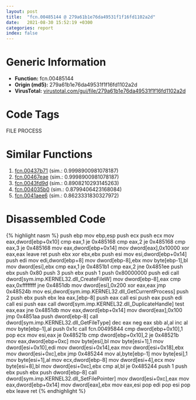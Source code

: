 ```yaml
---
layout: post
title:  "fcn.00485144 @ 279a61b1e76da49531f1f16fd1102a2d"
date:   2021-08-30 15:52:19 +0300
categories: report
index: false
---
```


# Generic Information
- **Function:** fcn.00485144
- **Origin (md5):** 279a61b1e76da49531f1f16fd1102a2d
- **VirusTotal:** [virustotal.com/gui/file/279a61b1e76da49531f1f16fd1102a2d][virustotal_ref]

# Code Tags
<span class="tag" id="FILE">FILE</span>
<span class="tag" id="PROCESS">PROCESS</span>


# Similar Functions

1. [fcn.00437b71][similar_1_ref] (sim.: 0.9998900981078187)
2. [fcn.00467eae][similar_2_ref] (sim.: 0.9998900981078187)
3. [fcn.0043fd9d][similar_3_ref] (sim.: 0.8908210293145263)
4. [fcn.004035b0][similar_4_ref] (sim.: 0.8799406423168084)
5. [fcn.0041aee6][similar_5_ref] (sim.: 0.8623331830327972)


# Disassembled Code

{% highlight nasm %}
push ebp
mov ebp,esp
push ecx
push ecx
mov eax,dword[ebp+0x10]
cmp eax,1
je 0x485168
cmp eax,2
je 0x485168
cmp eax,3
je 0x485168
mov eax,dword[ebp+0x14]
mov dword[eax],0x10000
xor eax,eax
leave
ret
push ebx
xor ebx,ebx
push esi
mov esi,dword[ebp+0x14]
push edi
mov edi,dword[ebp+8]
mov dword[ebp-8],ebx
mov byte[ebp-1],bl
mov dword[esi],ebx
cmp eax,1
je 0x4851b1
cmp eax,2
jne 0x4851ee
push ebx
push 0x80
push 3
push ebx
push 1
push 0x80000000
push edi
call dword[sym.imp.KERNEL32.dll_CreateFileW]
mov dword[ebp-8],eax
cmp eax,0xffffffff
jne 0x4851db
mov dword[esi],0x200
xor eax,eax
jmp 0x48524b
mov esi,dword[sym.imp.KERNEL32.dll_GetCurrentProcess]
push 2
push ebx
push ebx
lea eax,[ebp-8]
push eax
call esi
push eax
push edi
call esi
push eax
call dword[sym.imp.KERNEL32.dll_DuplicateHandle]
test eax,eax
jne 0x4851db
mov eax,dword[ebp+0x14]
mov dword[eax],0x100
jmp 0x4851aa
push dword[ebp-8]
call dword[sym.imp.KERNEL32.dll_GetFileType]
dec eax
neg eax
sbb al,al
inc al
mov byte[ebp-1],al
push 0x1c
call fcn.00495844
cmp dword[ebp+0x10],1
pop ecx
mov esi,eax
je 0x48521b
cmp dword[ebp+0x10],2
je 0x48521b
mov eax,dword[ebp+0xc]
mov byte[esi],bl
mov byte[esi+1],1
mov dword[esi+0x10],edi
mov dword[esi+0x14],eax
mov dword[esi+0x18],ebx
mov dword[esi+0xc],ebx
jmp 0x485244
mov al,byte[ebp-1]
mov byte[esi],1
mov byte[esi+1],al
mov ecx,dword[ebp-8]
mov dword[esi+4],ecx
mov byte[esi+8],bl
mov dword[esi+0xc],ebx
cmp al,bl
je 0x485244
push 1
push ebx
push ebx
push dword[ebp-8]
call dword[sym.imp.KERNEL32.dll_SetFilePointer]
mov dword[esi+0xc],eax
mov eax,dword[ebp+0x14]
mov dword[eax],ebx
mov eax,esi
pop edi
pop esi
pop ebx
leave
ret
{% endhighlight %}


[similar_1_ref]: /report/fcn.00437b71@289859175c221b107317af7727d26c17
[similar_2_ref]: /report/fcn.00467eae@be7fba7cc724acf4ae2900d99e0fc9c3
[similar_3_ref]: /report/fcn.0043fd9d@b3771987fba16f4fba07d1109ec72c76
[similar_4_ref]: /report/fcn.004035b0@d96761eb00d2d97e2b6f5ffffed0b46a
[similar_5_ref]: /report/fcn.0041aee6@1123b7aa5760238fe93045e585b8234c
[virustotal_ref]: https://www.virustotal.com/gui/file/279a61b1e76da49531f1f16fd1102a2d